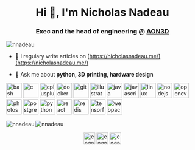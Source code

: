 <h1 align="center">Hi 👋, I'm Nicholas Nadeau</h1>
<h3 align="center">Exec and the head of engineering @ <a href="https://www.aon3d.com/">AON3D</a></h3>

<p align="left"> <img src="https://komarev.com/ghpvc/?username=nnadeau" alt="nnadeau" /> </p>

- 📝 I regulary write articles on [https://nicholasnadeau.me/](https://nicholasnadeau.me/)

- 💬 Ask me about **python, 3D printing, hardware design**

<p align="left"><img src="https://www.vectorlogo.zone/logos/gnu_bash/gnu_bash-icon.svg" alt="bash" width="40" height="40"/> <img src="https://devicons.github.io/devicon/devicon.git/icons/c/c-original.svg" alt="c" width="40" height="40"/> <img src="https://devicons.github.io/devicon/devicon.git/icons/cplusplus/cplusplus-original.svg" alt="cplusplus" width="40" height="40"/> <img src="https://devicons.github.io/devicon/devicon.git/icons/docker/docker-original-wordmark.svg" alt="docker" width="40" height="40"/> <img src="https://www.vectorlogo.zone/logos/git-scm/git-scm-icon.svg" alt="git" width="40" height="40"/> <img src="https://www.vectorlogo.zone/logos/adobe_illustrator/adobe_illustrator-icon.svg" alt="illustrator" width="40" height="40"/> <img src="https://devicons.github.io/devicon/devicon.git/icons/java/java-original-wordmark.svg" alt="java" width="40" height="40"/> <img src="https://devicons.github.io/devicon/devicon.git/icons/javascript/javascript-original.svg" alt="javascript" width="40" height="40"/> <img src="https://devicons.github.io/devicon/devicon.git/icons/linux/linux-original.svg" alt="linux" width="40" height="40"/> <img src="https://devicons.github.io/devicon/devicon.git/icons/nodejs/nodejs-original-wordmark.svg" alt="nodejs" width="40" height="40"/> <img src="https://www.vectorlogo.zone/logos/opencv/opencv-icon.svg" alt="opencv" width="40" height="40"/> <img src="https://devicons.github.io/devicon/devicon.git/icons/photoshop/photoshop-plain.svg" alt="photoshop" width="40" height="40"/> <img src="https://devicons.github.io/devicon/devicon.git/icons/postgresql/postgresql-original-wordmark.svg" alt="postgresql" width="40" height="40"/> <img src="https://devicons.github.io/devicon/devicon.git/icons/python/python-original.svg" alt="python" width="40" height="40"/> <img src="https://devicons.github.io/devicon/devicon.git/icons/react/react-original-wordmark.svg" alt="react" width="40" height="40"/> <img src="https://devicons.github.io/devicon/devicon.git/icons/redis/redis-original-wordmark.svg" alt="redis" width="40" height="40"/> <img src="https://www.vectorlogo.zone/logos/tensorflow/tensorflow-icon.svg" alt="tensorflow" width="40" height="40"/> <img src="https://devicons.github.io/devicon/devicon.git/icons/webpack/webpack-original.svg" alt="webpack" width="40" height="40"/></p><img align="left" src="https://github-readme-stats.vercel.app/api/top-langs/?username=nnadeau&layout=compact&hide=html" alt="nnadeau" />

<img align="center" src="https://github-readme-stats.vercel.app/api?username=nnadeau&show_icons=true" alt="nnadeau" />

<p align="center">
<a href="https://twitter.com/engnadeau" target="blank"><img align="center" src="https://cdn.jsdelivr.net/npm/simple-icons@3.0.1/icons/twitter.svg" alt="engnadeau" height="30" width="30" /></a>
<a href="https://linkedin.com/in/engnadeau" target="blank"><img align="center" src="https://cdn.jsdelivr.net/npm/simple-icons@3.0.1/icons/linkedin.svg" alt="engnadeau" height="30" width="30" /></a>
<a href="https://instagram.com/engnadeau" target="blank"><img align="center" src="https://cdn.jsdelivr.net/npm/simple-icons@3.0.1/icons/instagram.svg" alt="engnadeau" height="30" width="30" /></a>
</p>
